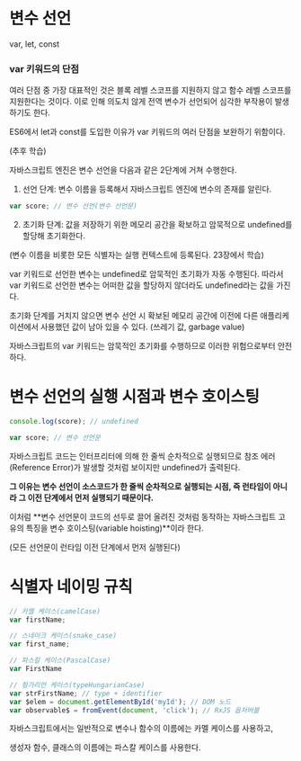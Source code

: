 # 변수 선언


var, let, const

### var 키워드의 단점

여러 단점 중 가장 대표적인 것은 블록 레벨 스코프를 지원하지 않고 함수 레벨 스코프를 지원한다는 것이다. 이로 인해 의도치 않게 전역 변수가 선언되어 심각한 부작용이 발생하기도 한다.

ES6에서 let과 const를 도입한 이유가 var 키워드의 여러 단점을 보완하기 위함이다.

(추후 학습)

자바스크립트 엔진은 변수 선언을 다음과 같은 2단계에 거쳐 수행한다.

1. 선언 단계: 변수 이름을 등록해서 자바스크립트 엔진에 변수의 존재를 알린다.

```jsx
var score; // 변수 선언(변수 선언문)
```

2. 초기화 단계: 값을 저장하기 위한 메모리 공간을 확보하고 암묵적으로 undefined를 할당해 초기화한다.

(변수 이름을 비롯한 모든 식별자는 실행 컨텍스트에 등록된다. 23장에서 학습)

var 키워드로 선언한 변수는 undefined로 암묵적인 초기화가 자동 수행된다. 따라서 var 키워드로 선언한 변수는 어떠한 값을 할당하지 않더라도 undefined라는 값을 가진다.

초기화 단계를 거치지 않으면 변수 선언 시 확보된 메모리 공간에 이전에 다른 애플리케이션에서 사용했던 값이 남아 있을 수 있다. (쓰레기 값, garbage value)

자바스크립트의 var 키워드는 암묵적인 초기화를 수행하므로 이러한 위험으로부터 안전하다.

# 변수 선언의 실행 시점과 변수 호이스팅


```jsx
console.log(score); // undefined

var score; // 변수 선언문
```

자바스크립트 코드는 인터프리터에 의해 한 줄씩 순차적으로 실행되므로 참조 에러(Reference Error)가 발생할 것처럼 보이지만 undefined가 출력된다.

**그 이유는 변수 선언이 소스코드가 한 줄씩 순차적으로 실행되는 시점, 즉 런타임이 아니라 그 이전 단계에서 먼저 실행되기 때문이다.**

이처럼 **변수 선언문이 코드의 선두로 끌어 올려진 것처럼 동작하는 자바스크립트 고유의 특징을 변수 호이스팅(variable hoisting)**이라 한다.

(모든 선언문이 런타임 이전 단계에서 먼저 실행된다)

# 식별자 네이밍 규칙


```jsx
// 카멜 케이스(camelCase)
var firstName;

// 스네이크 케이스(snake_case)
var first_name;

// 파스칼 케이스(PascalCase)
var FirstName

// 헝가리언 케이스(typeHungarianCase)
var strFirstName; // type + identifier
var $elem = document.getElementById('myId'); // DOM 노드
var observable$ = fromEvent(document, 'click'); // RxJS 옵저버블
```

자바스크립트에서는 일반적으로 변수나 함수의 이름에는 카멜 케이스를 사용하고,

생성자 함수, 클래스의 이름에는 파스칼 케이스를 사용한다.
